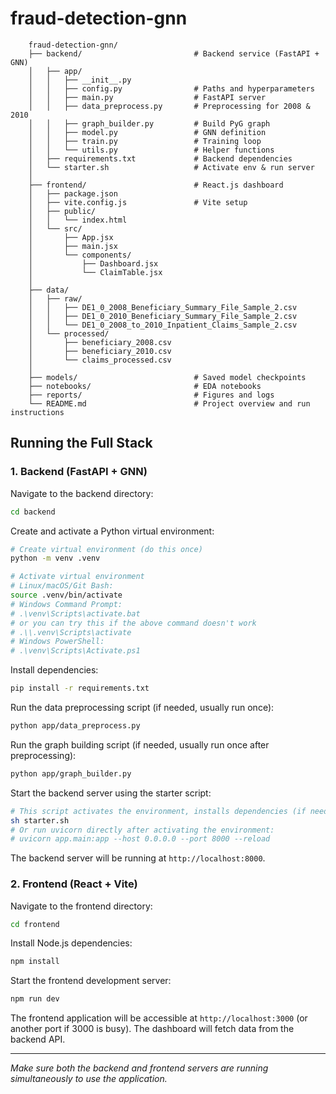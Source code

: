 # fraud-detection-gnn

        fraud-detection-gnn/
        ├── backend/                         # Backend service (FastAPI + GNN)
        │   ├── app/
        │   │   ├── __init__.py
        │   │   ├── config.py                # Paths and hyperparameters
        │   │   ├── main.py                  # FastAPI server
        │   │   ├── data_preprocess.py       # Preprocessing for 2008 & 2010
        │   │   ├── graph_builder.py         # Build PyG graph
        │   │   ├── model.py                 # GNN definition
        │   │   ├── train.py                 # Training loop
        │   │   └── utils.py                 # Helper functions
        │   ├── requirements.txt             # Backend dependencies
        │   └── starter.sh                   # Activate env & run server
        │
        ├── frontend/                        # React.js dashboard
        │   ├── package.json
        │   ├── vite.config.js               # Vite setup
        │   ├── public/
        │   │   └── index.html
        │   └── src/
        │       ├── App.jsx
        │       ├── main.jsx
        │       └── components/
        │           ├── Dashboard.jsx
        │           └── ClaimTable.jsx
        │
        ├── data/
        │   ├── raw/
        │   │   ├── DE1_0_2008_Beneficiary_Summary_File_Sample_2.csv
        │   │   ├── DE1_0_2010_Beneficiary_Summary_File_Sample_2.csv
        │   │   └── DE1_0_2008_to_2010_Inpatient_Claims_Sample_2.csv
        │   └── processed/
        │       ├── beneficiary_2008.csv
        │       ├── beneficiary_2010.csv
        │       └── claims_processed.csv
        │
        ├── models/                          # Saved model checkpoints
        ├── notebooks/                       # EDA notebooks
        ├── reports/                         # Figures and logs
        └── README.md                        # Project overview and run instructions

## Running the Full Stack

### 1. Backend (FastAPI + GNN)

Navigate to the backend directory:
```bash
cd backend
```

Create and activate a Python virtual environment:
```bash
# Create virtual environment (do this once)
python -m venv .venv

# Activate virtual environment
# Linux/macOS/Git Bash:
source .venv/bin/activate
# Windows Command Prompt:
# .\venv\Scripts\activate.bat
# or you can try this if the above command doesn't work
# .\\.venv\Scripts\activate
# Windows PowerShell:
# .\venv\Scripts\Activate.ps1
```

Install dependencies:
```bash
pip install -r requirements.txt
```

Run the data preprocessing script (if needed, usually run once):
```bash
python app/data_preprocess.py
```

Run the graph building script (if needed, usually run once after preprocessing):
```bash
python app/graph_builder.py
```

Start the backend server using the starter script:
```bash
# This script activates the environment, installs dependencies (if needed), and runs the server
sh starter.sh
# Or run uvicorn directly after activating the environment:
# uvicorn app.main:app --host 0.0.0.0 --port 8000 --reload
```
The backend server will be running at `http://localhost:8000`.

### 2. Frontend (React + Vite)

Navigate to the frontend directory:
```bash
cd frontend
```

Install Node.js dependencies:
```bash
npm install
```

Start the frontend development server:
```bash
npm run dev
```
The frontend application will be accessible at `http://localhost:3000` (or another port if 3000 is busy). The dashboard will fetch data from the backend API.

---
*Make sure both the backend and frontend servers are running simultaneously to use the application.*
